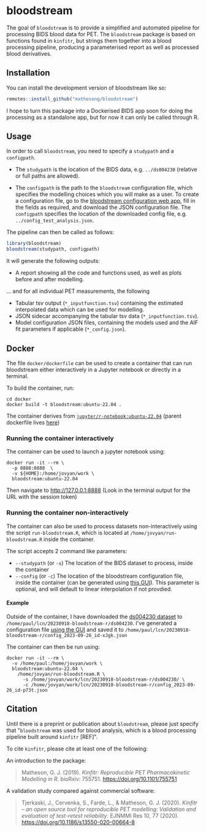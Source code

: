 
# bloodstream

<!-- badges: start -->
<!-- badges: end -->

The goal of `bloodstream` is to provide a simplified and automated pipeline for processing BIDS blood data for PET. The `bloodstream` package is based on functions found in `kinfitr`, but strings them together into a blood processing pipeline, producing a parameterised report as well as processed blood derivatives.

## Installation

You can install the development version of bloodstream like so:

``` r
remotes::install_github("mathesong/bloodstream")
```

I hope to turn this package into a Dockerised BIDS app soon for doing the processing as a standalone app, but for now it can only be called through R.

## Usage

In order to call `bloodstream`, you need to specify a `studypath` and a `configpath`.  

* The `studypath` is the location of the BIDS data, e.g. `../ds004230`  (relative or full paths are allowed).  

* The `configpath` is the path to the `bloodstream` configuration file, which specifies the modelling choices which you will make as a user.  To create a configuration file, go to the [bloodstream configuration web app](https://mathesong.shinyapps.io/bloodstream_config/), fill in the fields as required, and download the JSON configuration file.  The `configpath` specifies the location of the downloaded config file, e.g. `../config_test_analysis.json`.

The pipeline can then be called as follows:

``` r
library(bloodstream)
bloodstream(studypath, configpath)
```


It will generate the following outputs:

* A report showing all the code and functions used, as well as plots before and after modelling.

... and for all individual PET measurements, the following

* Tabular tsv output (`*_inputfunction.tsv`) containing the estimated interpolated data which can be used for modelling.
* JSON sidecar accompanying the tabular tsv data (`*_inputfunction.tsv`).
* Model configuration JSON files, containing the models used and the AIF fit parameters if applicable (`*_config.json`).

## Docker

The file `docker/dockerfile` can be used to create a container that can run bloodstream either interactively in a Jupyter notebook or directly in a terminal.

To build the container, run: 

```
cd docker
docker build -t bloodstream:ubuntu-22.04 .
```

The container derives from [`jupyter/r-notebook:ubuntu-22.04`](https://hub.docker.com/r/jupyter/r-notebook) (parent dockerfile lives [here](https://raw.githubusercontent.com/jupyter/docker-stacks/main/images/r-notebook/Dockerfile))

### Running the container interactively

The container can be used to launch a jupyter notebook using:

```
docker run -it --rm \
  -p 8888:8888  \
  -v ${HOME}:/home/jovyan/work \
  bloodstream:ubuntu-22.04
```

Then navigate to http://127.0.0.1:8888 (Look in the terminal output for the URL with the session token)

### Running the container non-interactively

The container can also be used to process datasets non-interactively using the script `run-bloodstream.R`, which is located at `/home/jovyan/run-bloodstream.R` inside the container.

The script accepts 2 command like parameters:
  - `--studypath` (or `-s`) The location of the BIDS dataset to process, inside the container
  - `--config` (or `-c`) The location of the bloodstream configuration file, inside the container (can be generated using [this GUI](https://mathesong.shinyapps.io/bloodstream_config/)).  This parameter is optional, and will default to linear interpolation if not provdied.
  
#### Example

Outside of the container, I have downloaded the [ds004230 dataset](https://openneuro.org/datasets/ds004230/versions/2.3.1) to `/home/paul/lcn/20230918-bloodstream-r/ds004230`.  I've generated a configuration file [using the GUI](https://mathesong.shinyapps.io/bloodstream_config/) and saved it to `/home/paul/lcn/20230918-bloodstream-r/config_2023-09-26_id-xJgk.json`

The container can then be run using:

```
docker run -it --rm \
  -v /home/paul:/home/jovyan/work \
  bloodstream:ubuntu-22.04 \
    /home/jovyan/run-bloodstream.R \
      -s /home/jovyan/work/lcn/20230918-bloodstream-r/ds004230/ \
      -c /home/jovyan/work/lcn/20230918-bloodstream-r/config_2023-09-26_id-p73t.json
```

## Citation

Until there is a preprint or publication about `bloodstream`, please just specify that "`bloodstream` was used for blood analysis, which is a blood processing pipeline built around `kinfitr` [REF]".  

To cite `kinfitr`, please cite at least one of the following:

An introduction to the package:

> Matheson, G. J. (2019). *Kinfitr: Reproducible PET Pharmacokinetic Modelling in R*. bioRxiv: 755751. https://doi.org/10.1101/755751


A validation study compared against commercial software:

> Tjerkaski, J., Cervenka, S., Farde, L., & Matheson, G. J. (2020). *Kinfitr – an open source tool for reproducible PET modelling: Validation and evaluation of test-retest reliability*. EJNMMI Res 10, 77 (2020). https://doi.org/10.1186/s13550-020-00664-8
